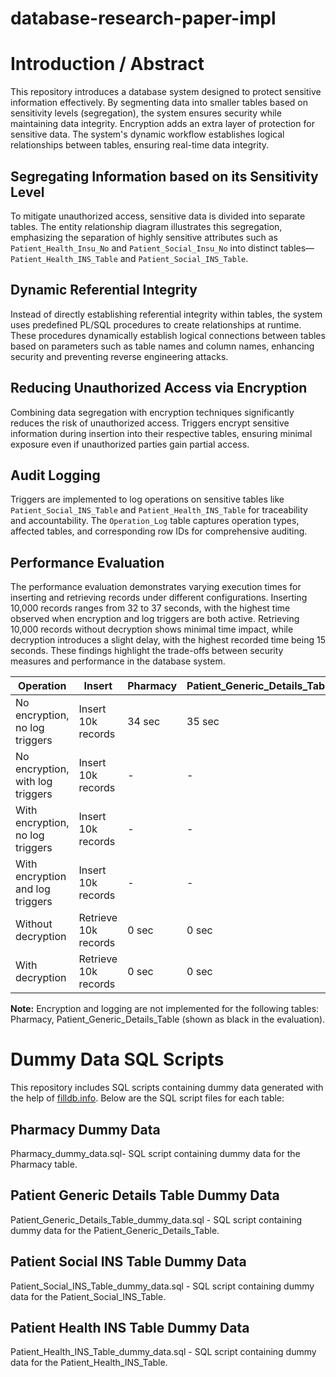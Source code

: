# database-research-paper-impl

# Introduction / Abstract

This repository introduces a database system designed to protect sensitive information effectively. By segmenting data into smaller tables based on sensitivity levels (segregation), the system ensures security while maintaining data integrity. Encryption adds an extra layer of protection for sensitive data. The system's dynamic workflow establishes logical relationships between tables, ensuring real-time data integrity.

## Segregating Information based on its Sensitivity Level

To mitigate unauthorized access, sensitive data is divided into separate tables. The entity relationship diagram illustrates this segregation, emphasizing the separation of highly sensitive attributes such as `Patient_Health_Insu_No` and `Patient_Social_Insu_No` into distinct tables—`Patient_Health_INS_Table` and `Patient_Social_INS_Table`.

## Dynamic Referential Integrity

Instead of directly establishing referential integrity within tables, the system uses predefined PL/SQL procedures to create relationships at runtime. These procedures dynamically establish logical connections between tables based on parameters such as table names and column names, enhancing security and preventing reverse engineering attacks.

## Reducing Unauthorized Access via Encryption

Combining data segregation with encryption techniques significantly reduces the risk of unauthorized access. Triggers encrypt sensitive information during insertion into their respective tables, ensuring minimal exposure even if unauthorized parties gain partial access.

## Audit Logging

Triggers are implemented to log operations on sensitive tables like `Patient_Social_INS_Table` and `Patient_Health_INS_Table` for traceability and accountability. The `Operation_Log` table captures operation types, affected tables, and corresponding row IDs for comprehensive auditing.

## Performance Evaluation

The performance evaluation demonstrates varying execution times for inserting and retrieving records under different configurations. Inserting 10,000 records ranges from 32 to 37 seconds, with the highest time observed when encryption and log triggers are both active. Retrieving 10,000 records without decryption shows minimal time impact, while decryption introduces a slight delay, with the highest recorded time being 15 seconds. These findings highlight the trade-offs between security measures and performance in the database system.


| Operation                       | Insert              | Pharmacy | Patient_Generic_Details_Table | Patient_Social_INS_Table | Patient_Health_INS_Table |
|---------------------------------|---------------------|----------|--------------------------------|---------------------------|--------------------------|
| No encryption, no log triggers  | Insert 10k records | 34 sec   | 35 sec                         | 35 sec                    | 32 sec                   |
| No encryption, with log triggers| Insert 10k records | -        | -                              | 32 sec                    | 35 sec                   |
| With encryption, no log triggers| Insert 10k records | -        | -                              | 32 sec                    | 32 sec                   |
| With encryption and log triggers| Insert 10k records | -        | -                              | 36 sec                    | 37 sec                   |
| Without decryption              | Retrieve 10k records| 0 sec  | 0 sec                          | 0 sec                     | 0 sec                    |
| With decryption                 | Retrieve 10k records| 0 sec  | 0 sec                          | 15 sec                    | 0 sec                    |


**Note:** Encryption and logging are not implemented for the following tables: Pharmacy, Patient_Generic_Details_Table (shown as black in the evaluation).

# Dummy Data SQL Scripts

This repository includes SQL scripts containing dummy data generated with the help of [filldb.info](https://filldb.info/dummy). Below are the SQL script files for each table:

## Pharmacy Dummy Data
Pharmacy_dummy_data.sql- SQL script containing dummy data for the Pharmacy table.

## Patient Generic Details Table Dummy Data
Patient_Generic_Details_Table_dummy_data.sql - SQL script containing dummy data for the Patient_Generic_Details_Table.

## Patient Social INS Table Dummy Data
Patient_Social_INS_Table_dummy_data.sql - SQL script containing dummy data for the Patient_Social_INS_Table.

## Patient Health INS Table Dummy Data
Patient_Health_INS_Table_dummy_data.sql - SQL script containing dummy data for the Patient_Health_INS_Table.

